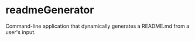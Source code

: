 # readmeGenerator
Command-line application that dynamically generates a README.md from a user's input.
